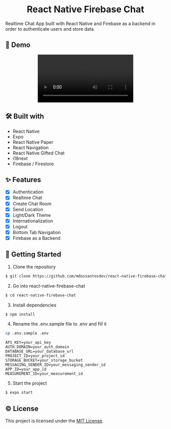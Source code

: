 <h1 align="center">React Native Firebase Chat</h1>

Realtime Chat App built with React Native and Firebase as a backend in order to authenticate users and store data.

## 📱 Demo

<div align="center">
  <video src='https://user-images.githubusercontent.com/25856076/233850369-887a9f5f-76bb-446c-a09a-51dee3d0139e.mov' />
</div>

## 🛠️ Built with

- React Native
- Expo
- React Native Paper
- React Navigation
- React Native Gifted Chat
- i18next
- Firebase / Firestore

## ✨ Features

- [x] Authentication
- [x] Realtime Chat
- [x] Create Chat Room
- [x] Send Location
- [x] Light/Dark Theme
- [x] Internationalization
- [x] Logout
- [x] Bottom Tab Navigation
- [x] Firebase as a Backend

## 🚀 Getting Started

1. Clone the repository

```sh
$ git clone https://github.com/mdossantosdev/react-native-firebase-chat
```

2. Go into react-native-firebase-chat

```sh
$ cd react-native-firebase-chat
```

3. Install dependencies

```sh
$ npm install
```

4. Rename the .env.sample file to .env and fill it

```sh
cp .env.sample .env
```

```
API_KEY=your_api_key
AUTH_DOMAIN=your_auth_domain
DATABASE_URL=your_database_url
PROJECT_ID=your_project_id
STORAGE_BUCKET=your_storage_bucket
MESSAGING_SENDER_ID=your_messaging_sender_id
APP_ID=your_app_id
MEASUREMENT_ID=your_measurement_id
```

5. Start the project

```sh
$ expo start
```

## © License

This project is licensed under the [MIT License](LICENSE).
